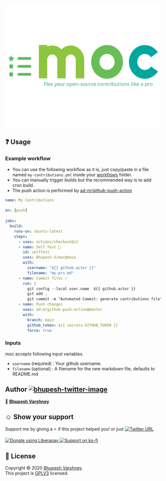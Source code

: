 <p align="center">
  <p align="center">
  <a href=""><img src="https://github.com/Bhupesh-V/moc/blob/main/assets/logo.png?raw=true" alt="moc-action-logo" height="400px"></a>
  </p>
</p>


## ❓ Usage

### Example workflow

- You can use the following workflow as it is, just copy/paste in a file named `my-contributions.yml` inside your [workflows](https://github.com/Bhupesh-V/moc/tree/main/.github/workflows) folder.
- You can manually trigger builds but the recommended way is to add cron build.
- The push action is performed by [ad-m/github-push-action](https://github.com/ad-m/github-push-action)

```yaml
name: My Contributions

on: [push]

jobs:
  build:
    runs-on: ubuntu-latest
    steps:
      - uses: actions/checkout@v2
      - name: Self Test 👀
        id: selftest
        uses: Bhupesh-V/moc@main
        with:
          username: "${{ github.actor }}"
          filename: "my-prs.md"
      - name: Commit files ✅
        run: |
          git config --local user.name  ${{ github.actor }}
          git add .
          git commit -m "Automated Commit: generate contributions file"
      - name: Push changes
        uses: ad-m/github-push-action@master
        with:
          branch: main
          github_token: ${{ secrets.GITHUB_TOKEN }}
          force: true

```

### Inputs

moc accepts following input variables.

- `username` (required) : Your github username.
- `filename` (optional) : A filename for the new markdown file, defaults to README.md


## Author [![bhupesh-twitter-image](https://kutt.it/bhupeshimself)](https://twitter.com/bhupeshimself)

👤 **[Bhupesh Varshney](https://bhupesh-v.github.io)** 

## ☺️ Show your support

Support me by giving a ⭐️ if this project helped you! or just [![Twitter URL](https://img.shields.io/twitter/url?style=social&url=https%3A%2F%2Fgithub.com%2FBhupesh-V%2Ftil%2F)](https://twitter.com/intent/tweet?url=https://github.com/Bhupesh-V/til&text=til%20via%20@bhupeshimself)

<a href="https://liberapay.com/bhupesh/donate">
  <img alt="Donate using Liberapay" src="https://liberapay.com/assets/widgets/donate.svg" width="100">
</a>
<a href="https://ko-fi.com/bhupesh">
  <img title="ko-fi/bhupesh" alt="Support on ko-fi" src="https://user-images.githubusercontent.com/34342551/88784787-12507980-d1ae-11ea-82fe-f55753340168.png" width="185">
</a>


## 📝 License

Copyright © 2020 [Bhupesh Varshney](https://github.com/Bhupesh-V).<br />
This project is [GPLV3](https://github.com/Bhupesh-V/memer-action/blob/master/LICENSE) licensed.
